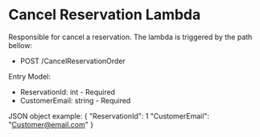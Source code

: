 # Cancel Reservation Lambda

Responsible for cancel a reservation. The lambda is triggered by the path bellow:
- POST /CancelReservationOrder

Entry Model:
- ReservationId: int - Required
- CustomerEmail: string - Required

JSON object example:
{
	"ReservationId": 1
	"CustomerEmail": "Customer@email.com"
}